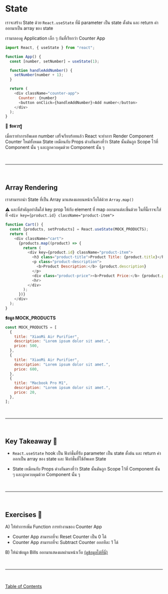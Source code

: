 # State

เราจะสร้าง State ด้วย `React.useState` ที่มี parameter เป็น state ตั้งต้น และ return ค่าออกมาเป็น array ของ state

เรามาลองดู Application เล็ก ๆ กันที่เรียกว่า Counter App

```js
import React, { useState } from "react";

function App() {
  const [number, setNumber] = useState(1);

  function handleAddNumber() {
    setNumber(number + 1);
  }

  return (
    <div className="counter-app">
      Counter: {number}
      <button onClick={handleAddNumber}>Add number</button>
    </div>
  );
}
```

🌟 **ข้อควรรู้**

เมื่อเราทำการอัพเดท number เสร็จเรียบร้อยแล้ว React จะทำการ Render Component Counter ใหม่ทั้งหมด
State เหมือนกับ Props ต่างกันตรงที่ว่า State นั้นมันถูก Scope ไว้ที่ Component นั้น ๆ และถูกควบคุมด้วย Component นั้น ๆ

<br><hr><br>

## Array Rendering

เราสามารถนำ State ที่เป็น Array มาแสดงผลบนหน้าเว็บได้ด้วย `Array.map()`

⚠️ และที่สำคัญอย่าลืมใส่ key prop ให้กับ element ที่ map ออกมาแต่ละชิ้นด้วย ในที่นี้เราจะใส่ที่ `<div key={product.id} className="product-item">`

```js
function Cart() {
  const [products, setProducts] = React.useState(MOCK_PRODUCTS);
  return (
    <div className="cart">
      {products.map((product) => {
        return (
          <div key={product.id} className="product-item">
            <h3 class="product-title">Product Title: {product.title}</h3>
            <p class="product-description">
              <b>Product Description:</b> {product.description}
            </p>
            <div class="product-price"><b>Product Price:</b> {product.price} Baht</div>
            <hr>
          </div>
        );
      })}
    </div>
  );
}

```

**ข้อมูล MOCK_PRODUCTS**

```js
const MOCK_PRODUCTS = [
  {
    title: "XiaoMi Air Purifier",
    description: "Lorem ipsum dolor sit amet.",
    price: 500,
  },
  {
    title: "XiaoMi Air Purifier",
    description: "Lorem ipsum dolor sit amet.",
    price: 600,
  },
  {
    title: "Macbook Pro M1",
    description: "Lorem ipsum dolor sit amet.",
    price: 20,
  },
];
```

<br><hr><br>

## Key Takeaway 🌟

- `React.useState` hook เป็น ฟังก์ชั่นที่รับ parameter เป็น state ตั้งต้น และ return ค่าออกเป็น array ของ state และ ฟังก์ชั่นที่ใช้อัพเดท State

- State เหมือนกับ Props ต่างกันตรงที่ว่า State นั้นมันถูก Scope ไว้ที่ Component นั้น ๆ และถูกควบคุมด้วย Component นั้น ๆ

<br><hr><br>

## Exercises 🏅

A) ให้ทำการเพิ่ม Function การทำงานของ Counter App

- Counter App สามารถที่จะ Reset Counter เป็น 0 ได้
- Counter App สามารถที่จะ Subtract Counter ออกทีละ 1 ได้

B) ให้นำข้อมูล Bills ออกมาแสดงผลผ่านหน้าเว็บ [(ดูข้อมูลได้ที่นี่)](https://gist.github.com/napatwongchr/8ac5740d326984ccd6700584301ecc72)

<br><hr><br>

[Table of Contents](https://github.com/napatwongchr/intro-to-react/blob/main/README.md)
